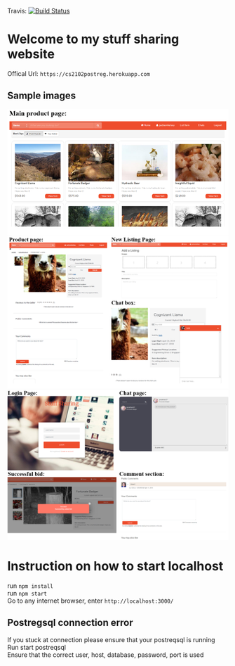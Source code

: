 Travis: [![Build Status](https://travis-ci.com/IcedCoffeeBoy/CS2102_main.svg?token=R58Qz9FF5hsKVa8iMxVV&branch=master)](https://travis-ci.com/IcedCoffeeBoy/CS2102_main)

# Welcome to my stuff sharing website  
Offical Url: `https://cs2102postreg.herokuapp.com`

## Sample images
![Alt text](sample_images/Capture1.PNG)
![Alt text](sample_images/Capture3.PNG)
![Alt text](sample_images/sample2.PNG)


# Instruction on how to start localhost
run `npm install` <br>
run `npm start` <br>
Go to any internet browser, enter `http://localhost:3000/`

## Postregsql connection error
If you stuck at connection please ensure that your postreqsql is running  <br>
Run start postreqsql <br>
Ensure that the correct user, host, database, password, port is used <br>
